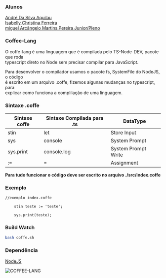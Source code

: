 ### Alunos 
[André Da Silva Aquilau](https://github.com/AndreAquilau)<br>
[Isabelly Christina Ferreira](https://github.com/isabelly46)<br>
[miguel Arcângelo Martins Pereira Junior/Pleno](https://github.com/miguelarcjr)<br>

### Coffee-Lang
<p>
O coffe-lang é uma linguagem que é compilada pelo TS-Node-DEV, pacote que roda <br>
typescript direto no Node sem precisar compilar para JavaScript.
</p>
<p>
Para desenvolver o compilador usamos o pacote fs, SystemFile do NodeJS, o código <br>
é escrito em um arquivo .coffe, fizemos algunas mudanças no typescript, para <br>
explicar como funciona a complilação de uma linguagem.
</p>

### Sintaxe .coffe
<table>
    <thead>
        <th>
            Sintaxe coffe
        </th>
        <th>
            Sintaxe Compilada para .ts
        </th>
        <th>
            DataType
        </th>
    </thead>
    <tbody>
        <tr>
            <td>stin</td>
            <td>let</td>
            <td>Store Input</td>
        </tr>
        <tr>
            <td>sys</td>
            <td>console</td>
            <td>System Prompt</td>
        </tr>
        <tr>
            <td>sys.print</td>
            <td>console.log</td>
            <td>System Prompt Write</td>
        </tr>
        <tr>
            <td>:=</td>
            <td>=</td>
            <td>Assignment</td>
        </tr>
    </tbody>

</table>
<strong>
Para tudo funcionar o código deve ser escrito no arquivo ./src/index.coffe
</strong>

### Exemplo
```.coffe
//exemplo index.coffe

    stin teste := 'teste';

    sys.print(teste);
```

### Build Watch 
```bash
bash coffe.sh
```
### Dependência
[NodeJS](https://nodejs.org/en/)


![COFFEE-LANG](https://img.shields.io/badge/-Coffee%20Lang-944058?style=flat-square&logo=coffee&logoColor=white)
